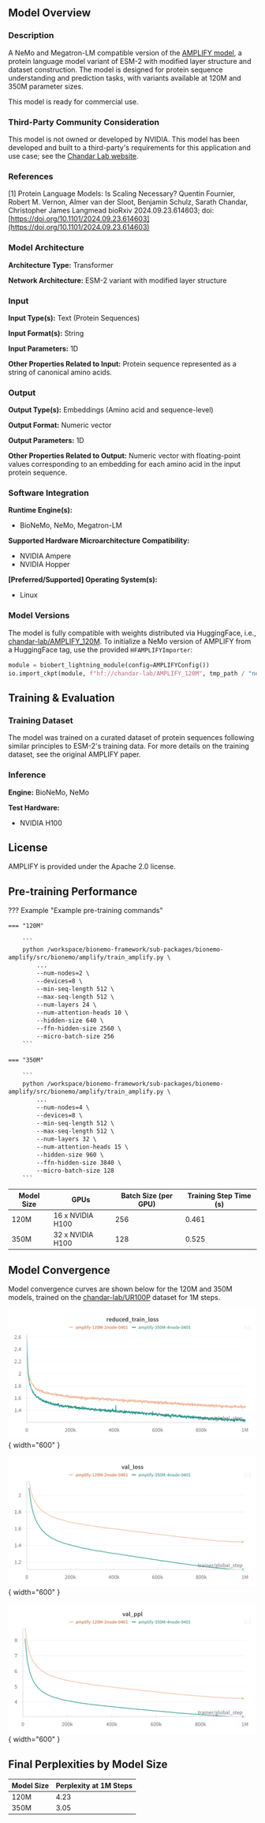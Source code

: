 ## Model Overview

### Description

A NeMo and Megatron-LM compatible version of the [AMPLIFY model](https://www.biorxiv.org/content/10.1101/2024.09.23.614603v1),
a protein language model variant of ESM-2 with modified layer structure and dataset construction. The model is designed
for protein sequence understanding and prediction tasks, with variants available at 120M and 350M parameter sizes.

This model is ready for commercial use.

### Third-Party Community Consideration

This model is not owned or developed by NVIDIA. This model has been developed and built to a third-party's requirements
for this application and use case; see the [Chandar Lab website](https://chandar-lab.github.io/).

### References

\[1\] Protein Language Models: Is Scaling Necessary? Quentin Fournier, Robert M. Vernon, Almer van der Sloot, Benjamin
Schulz, Sarath Chandar, Christopher James Langmead bioRxiv 2024.09.23.614603; doi:
[https://doi.org/10.1101/2024.09.23.614603](https://doi.org/10.1101/2024.09.23.614603)

### Model Architecture

**Architecture Type:** Transformer

**Network Architecture:** ESM-2 variant with modified layer structure

### Input

**Input Type(s):** Text (Protein Sequences)

**Input Format(s):** String

**Input Parameters:** 1D

**Other Properties Related to Input:** Protein sequence represented as a string of canonical amino acids.

### Output

**Output Type(s):** Embeddings (Amino acid and sequence-level)

**Output Format:** Numeric vector

**Output Parameters:** 1D

**Other Properties Related to Output:** Numeric vector with floating-point values corresponding to an embedding for each amino acid in the input protein sequence.

### Software Integration

**Runtime Engine(s):**

- BioNeMo, NeMo, Megatron-LM

**Supported Hardware Microarchitecture Compatibility:**

- NVIDIA Ampere
- NVIDIA Hopper

**\[Preferred/Supported\] Operating System(s):**

- Linux

### Model Versions

The model is fully compatible with weights distributed via HuggingFace, i.e.,
[chandar-lab/AMPLIFY_120M](https://huggingface.co/chandar-lab/AMPLIFY_120M). To initialize a NeMo version of AMPLIFY
from a HuggingFace tag, use the provided `HFAMPLIFYImporter`:

```python
module = biobert_lightning_module(config=AMPLIFYConfig())
io.import_ckpt(module, f"hf://chandar-lab/AMPLIFY_120M", tmp_path / "nemo_checkpoint")
```

## Training & Evaluation

### Training Dataset

The model was trained on a curated dataset of protein sequences following similar principles to ESM-2's training data.
For more details on the training dataset, see the original AMPLIFY paper.

### Inference

**Engine:** BioNeMo, NeMo

**Test Hardware:**

- NVIDIA H100

## License

AMPLIFY is provided under the Apache 2.0 license.

## Pre-training Performance

??? Example "Example pre-training commands"

````
=== "120M"

    ```
    python /workspace/bionemo-framework/sub-packages/bionemo-amplify/src/bionemo/amplify/train_amplify.py \
        ...
        --num-nodes=2 \
        --devices=8 \
        --min-seq-length 512 \
        --max-seq-length 512 \
        --num-layers 24 \
        --num-attention-heads 10 \
        --hidden-size 640 \
        --ffn-hidden-size 2560 \
        --micro-batch-size 256
    ```

=== "350M"

    ```
    python /workspace/bionemo-framework/sub-packages/bionemo-amplify/src/bionemo/amplify/train_amplify.py \
        ...
        --num-nodes=4 \
        --devices=8 \
        --min-seq-length 512 \
        --max-seq-length 512 \
        --num-layers 32 \
        --num-attention-heads 15 \
        --hidden-size 960 \
        --ffn-hidden-size 3840 \
        --micro-batch-size 128
    ```
````

| Model Size | GPUs             | Batch Size (per GPU) | Training Step Time (s) |
| ---------- | ---------------- | -------------------- | ---------------------- |
| 120M       | 16 x NVIDIA H100 | 256                  | 0.461                  |
| 350M       | 32 x NVIDIA H100 | 128                  | 0.525                  |

## Model Convergence

Model convergence curves are shown below for the 120M and 350M models, trained on the [chandar-lab/UR100P](https://huggingface.co/datasets/chandar-lab/UR100P/tree/main) dataset for 1M steps.

<div class="grid grid-cols-3" markdown>

![AMPLIFY Pre-training Training Loss](../assets/images/amplify/training_loss.png){ width="600" }

![AMPLIFY Pre-training Validation Loss](../assets/images/amplify/validation_loss.png){ width="600" }

![AMPLIFY Pre-training Validation Perplexity](../assets/images/amplify/validation_ppl.png){ width="600" }

</div>

## Final Perplexities by Model Size

| Model Size | Perplexity at 1M Steps |
| ---------- | ---------------------- |
| 120M       | 4.23                   |
| 350M       | 3.05                   |
